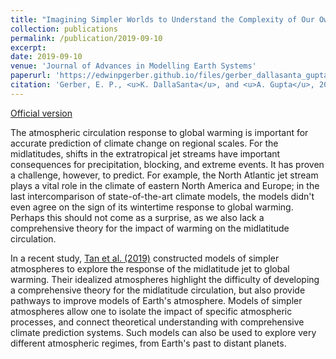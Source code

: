 ```yaml
---
title: "Imagining Simpler Worlds to Understand the Complexity of Our Own"
collection: publications
permalink: /publication/2019-09-10
excerpt: 
date: 2019-09-10
venue: 'Journal of Advances in Modelling Earth Systems'
paperurl: 'https://edwinpgerber.github.io/files/gerber_dallasanta_gupta-JAMES-2019.pdf'
citation: 'Gerber, E. P., <u>K. DallaSanta</u>, and <u>A. Gupta</u>, 2019: Imagining Simpler Worlds to Understand the Complexity of Our Own, <i>J. Adv. Model. Earth Syst.</i>, <b>11</b>, 2862–2867, doi:10.1029/2019MS001753.'
---
```


[Official version](https://doi.org/10.1029/2019MS001753)

The atmospheric circulation response to global warming is important for accurate prediction of climate change on regional scales. For the midlatitudes, shifts in the extratropical jet streams have important consequences for precipitation, blocking, and extreme events. It has proven a challenge, however, to predict. For example, the North Atlantic jet stream plays a vital role in the climate of eastern North America and Europe; in the last intercomparison of state-of-the-art climate models, the models didn't even agree on the sign of its wintertime response to global warming.  Perhaps this should not come as a surprise, as we also lack a comprehensive theory for the impact of warming on the midlatitude circulation. 

In a recent study, [Tan et al. (2019)](https://agupubs.onlinelibrary.wiley.com/doi/10.1029/2018MS001492) constructed models of simpler atmospheres to explore the response of the midlatitude jet to global warming.  Their idealized atmospheres highlight the difficulty of developing a comprehensive theory for the midlatitude circulation, but also provide pathways to improve models of Earth's atmosphere.  Models of simpler atmospheres allow one to isolate the impact of specific atmospheric processes, and connect theoretical understanding with comprehensive climate prediction systems.  Such models can also be used to explore very different atmospheric regimes, from Earth's past to distant planets.
